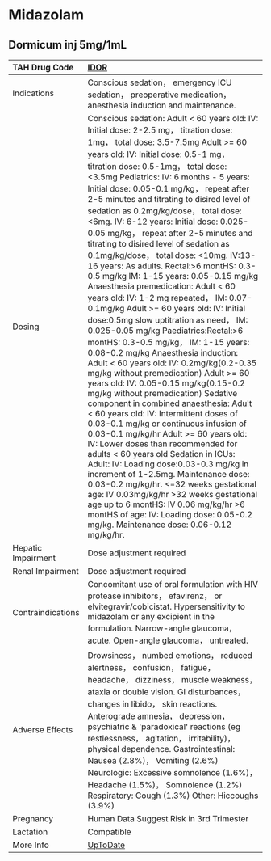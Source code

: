 # Midazolam

## Dormicum inj 5mg/1mL

| TAH Drug Code      | [IDOR](https://www.tahsda.org.tw/drugs/hissearch.php?drug_code=IDOR)                                                                                                                                                                                                                                                                                                                                                                                                                                                                                                                                                                                                                                                                                                                                                                                                                                                                                                                                                                                                                                                                                                                                                                                                                                                                                                                                                                                                                                                                                                                                                                                                        |
|:-------------------|:----------------------------------------------------------------------------------------------------------------------------------------------------------------------------------------------------------------------------------------------------------------------------------------------------------------------------------------------------------------------------------------------------------------------------------------------------------------------------------------------------------------------------------------------------------------------------------------------------------------------------------------------------------------------------------------------------------------------------------------------------------------------------------------------------------------------------------------------------------------------------------------------------------------------------------------------------------------------------------------------------------------------------------------------------------------------------------------------------------------------------------------------------------------------------------------------------------------------------------------------------------------------------------------------------------------------------------------------------------------------------------------------------------------------------------------------------------------------------------------------------------------------------------------------------------------------------------------------------------------------------------------------------------------------------|
| Indications        | Conscious sedation， emergency ICU sedation， preoperative medication， anesthesia induction and maintenance.                                                                                                                                                                                                                                                                                                                                                                                                                                                                                                                                                                                                                                                                                                                                                                                                                                                                                                                                                                                                                                                                                                                                                                                                                                                                                                                                                                                                                                                                                                                                                               |
| Dosing             | Conscious sedation: Adult < 60 years old: IV: Initial dose: 2-2.5 mg， titration dose: 1mg， total dose: 3.5-7.5mg Adult >= 60 years old: IV: Initial dose: 0.5-1 mg， titration dose: 0.5-1mg， total dose: <3.5mg Pediatrics: IV: 6 months - 5 years: Initial dose: 0.05-0.1 mg/kg， repeat after 2-5 minutes and titrating to disired level of sedation as 0.2mg/kg/dose， total dose: <6mg. IV: 6-12 years: Initial dose: 0.025-0.05 mg/kg， repeat after 2-5 minutes and titrating to disired level of sedation as 0.1mg/kg/dose， total dose: <10mg. IV:13-16 years: As adults. Rectal:>6 montHS: 0.3-0.5 mg/kg IM: 1-15 years: 0.05-0.15 mg/kg Anaesthesia premedication: Adult < 60 years old: IV: 1-2 mg repeated， IM: 0.07-0.1mg/kg Adult >= 60 years old: IV: Initial dose:0.5mg slow uptitration as need， IM: 0.025-0.05 mg/kg Paediatrics:Rectal:>6 montHS: 0.3-0.5 mg/kg， IM: 1-15 years: 0.08-0.2 mg/kg Anaesthesia induction: Adult < 60 years old: IV: 0.2mg/kg(0.2-0.35 mg/kg without premedication) Adult >= 60 years old: IV: 0.05-0.15 mg/kg(0.15-0.2 mg/kg without premedication) Sedative component in combined anaesthesia: Adult < 60 years old: IV: Intermittent doses of 0.03-0.1 mg/kg or continuous infusion of 0.03-0.1 mg/kg/hr Adult >= 60 years old: IV: Lower doses than recommended for adults < 60 years old Sedation in ICUs: Adult: IV: Loading dose:0.03-0.3 mg/kg in increment of 1-2.5mg. Maintenance dose: 0.03-0.2 mg/kg/hr. <=32 weeks gestational age: IV 0.03mg/kg/hr >32 weeks gestational age up to 6 montHS: IV 0.06 mg/kg/hr >6 montHS of age: IV: Loading dose: 0.05-0.2 mg/kg. Maintenance dose: 0.06-0.12 mg/kg/hr. |
| Hepatic Impairment | Dose adjustment required                                                                                                                                                                                                                                                                                                                                                                                                                                                                                                                                                                                                                                                                                                                                                                                                                                                                                                                                                                                                                                                                                                                                                                                                                                                                                                                                                                                                                                                                                                                                                                                                                                                    |
| Renal Impairment   | Dose adjustment required                                                                                                                                                                                                                                                                                                                                                                                                                                                                                                                                                                                                                                                                                                                                                                                                                                                                                                                                                                                                                                                                                                                                                                                                                                                                                                                                                                                                                                                                                                                                                                                                                                                    |
| Contraindications  | Concomitant use of oral formulation with HIV protease inhibitors， efavirenz， or elvitegravir/cobicistat. Hypersensitivity to midazolam or any excipient in the formulation. Narrow-angle glaucoma， acute. Open-angle glaucoma， untreated.                                                                                                                                                                                                                                                                                                                                                                                                                                                                                                                                                                                                                                                                                                                                                                                                                                                                                                                                                                                                                                                                                                                                                                                                                                                                                                                                                                                                                               |
| Adverse Effects    | Drowsiness， numbed emotions， reduced alertness， confusion， fatigue， headache， dizziness， muscle weakness， ataxia or double vision. GI disturbances， changes in libido， skin reactions. Anterograde amnesia， depression， psychiatric & 'paradoxical' reactions (eg restlessness， agitation， irritability)， physical dependence. Gastrointestinal: Nausea (2.8%)， Vomiting (2.6%) Neurologic: Excessive somnolence (1.6%)， Headache (1.5%)， Somnolence (1.2%) Respiratory: Cough (1.3%) Other: Hiccoughs (3.9%)                                                                                                                                                                                                                                                                                                                                                                                                                                                                                                                                                                                                                                                                                                                                                                                                                                                                                                                                                                                                                                                                                                                                             |
| Pregnancy          | Human Data Suggest Risk in 3rd Trimester                                                                                                                                                                                                                                                                                                                                                                                                                                                                                                                                                                                                                                                                                                                                                                                                                                                                                                                                                                                                                                                                                                                                                                                                                                                                                                                                                                                                                                                                                                                                                                                                                                    |
| Lactation          | Compatible                                                                                                                                                                                                                                                                                                                                                                                                                                                                                                                                                                                                                                                                                                                                                                                                                                                                                                                                                                                                                                                                                                                                                                                                                                                                                                                                                                                                                                                                                                                                                                                                                                                                  |
| More Info          | [UpToDate](https://www.uptodate.com/contents/midazolam-drug-information)                                                                                                                                                                                                                                                                                                                                                                                                                                                                                                                                                                                                                                                                                                                                                                                                                                                                                                                                                                                                                                                                                                                                                                                                                                                                                                                                                                                                                                                                                                                                                                                                    |


